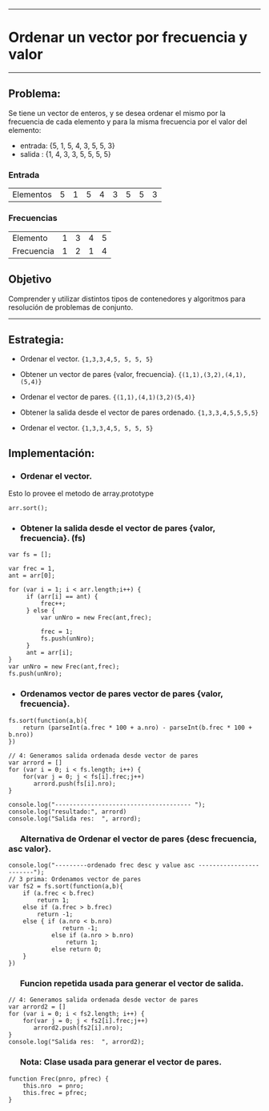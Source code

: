 
***
# Ordenar un vector por frecuencia y valor
***
## Problema: 
Se tiene un vector de enteros, y se desea ordenar el mismo por la frecuencia de cada elemento y para la misma frecuencia por el valor del elemento:

* entrada:  {5, 1, 5, 4, 3, 5, 5, 3}    
* salida :  {1, 4, 3, 3, 5, 5, 5, 5} 

### Entrada
<Table>
  <tr>
      <td>Elementos</td>
      <td>5</td>
      <td>1</td>
      <td>5</td>
      <td>4</td>
      <td>3</td>
      <td>5</td>
      <td>5</td>
      <td>3</td>
   </tr>
   <tr>
</Table>

### Frecuencias
<Table>
  <tr>
      <td>Elemento</td>
      <td>1</td>
      <td>3</td>
      <td>4</td>
      <td>5</td>
   </tr>
   <tr>
    <td>Frecuencia</td>
      <td>1</td>
      <td>2</td>
      <td>1</td>
      <td>4</td>
  </tr>
</Table>

## Objetivo
Comprender y utilizar distintos tipos de contenedores y algoritmos para resolución de problemas de conjunto.

***


## Estrategia: 
* Ordenar el vector.           `{1,3,3,4,5, 5, 5, 5}` 
* Obtener un vector de pares {valor, frecuencia}.   `{(1,1),(3,2),(4,1),(5,4)}`
* Ordenar el vector de pares. `{(1,1),(4,1)(3,2)(5,4)}`
* Obtener la salida desde el vector de pares ordenado. `{1,3,3,4,5,5,5,5}`

* Ordenar el vector.           `{1,3,3,4,5, 5, 5, 5}` 

## Implementación: 
* ### Ordenar el vector.
Esto lo provee el metodo de array.prototype
```
arr.sort();

```

* ### Obtener la salida desde el vector de pares {valor, frecuencia}. (fs)
```
var fs = [];

var frec = 1, 
ant = arr[0];

for (var i = 1; i < arr.length;i++) {
     if (arr[i] == ant) {
         frec++;
     } else {
         var unNro = new Frec(ant,frec);

         frec = 1;
         fs.push(unNro);
     }  
     ant = arr[i];
}
var unNro = new Frec(ant,frec);
fs.push(unNro);
```

* ### Ordenamos vector de pares vector de pares {valor, frecuencia}.

```
fs.sort(function(a,b){
    return (parseInt(a.frec * 100 + a.nro) - parseInt(b.frec * 100 + b.nro))
})
```

```
// 4: Generamos salida ordenada desde vector de pares
var arrord = []
for (var i = 0; i < fs.length; i++) {
    for(var j = 0; j < fs[i].frec;j++)
       arrord.push(fs[i].nro);
}

console.log("-------------------------------------- ");
console.log("resultado:", arrord)
console.log("Salida res:  ", arrord);
```

### &nbsp;&nbsp;&nbsp;&nbsp;&nbsp; Alternativa de Ordenar el vector de pares  {desc frecuencia, asc valor}.
```
console.log("---------ordenado frec desc y value asc ------------------------");
// 3 prima: Ordenamos vector de pares
var fs2 = fs.sort(function(a,b){
    if (a.frec < b.frec) 
        return 1;
    else if (a.frec > b.frec)
        return -1;
    else { if (a.nro < b.nro)
               return -1;
            else if (a.nro > b.nro)
                return 1;
            else return 0;
    }
})

```

### &nbsp;&nbsp;&nbsp;&nbsp;&nbsp; Funcion repetida usada para generar el vector de salida.
```
// 4: Generamos salida ordenada desde vector de pares
var arrord2 = []
for (var i = 0; i < fs2.length; i++) {
    for(var j = 0; j < fs2[i].frec;j++)
       arrord2.push(fs2[i].nro);
}
console.log("Salida res:  ", arrord2);

```


### &nbsp;&nbsp;&nbsp;&nbsp;&nbsp; Nota: Clase usada para generar el vector de pares.

```
function Frec(pnro, pfrec) {
    this.nro  = pnro;
    this.frec = pfrec;
}

```

